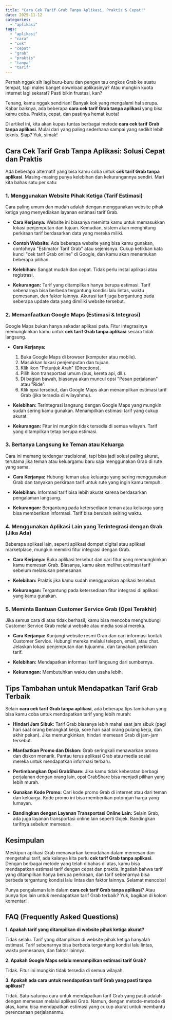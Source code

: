 ```yaml
---
title: "Cara Cek Tarif Grab Tanpa Aplikasi, Praktis & Cepat!"
date: 2025-11-12
categories: 
  - "aplikasi"
tags: 
  - "aplikasi"
  - "cara"
  - "cek"
  - "cepat"
  - "grab"
  - "praktis"
  - "tanpa"
  - "tarif"
---
```


Pernah nggak sih lagi buru-buru dan pengen tau ongkos Grab ke suatu tempat, tapi males banget download aplikasinya? Atau mungkin kuota internet lagi sekarat? Pasti bikin frustasi, kan?

Tenang, kamu nggak sendirian! Banyak kok yang mengalami hal serupa. Kabar baiknya, ada beberapa **cara cek tarif Grab tanpa aplikasi** yang bisa kamu coba. Praktis, cepat, dan pastinya hemat kuota!

Di artikel ini, kita akan kupas tuntas berbagai metode **cara cek tarif Grab tanpa aplikasi**. Mulai dari yang paling sederhana sampai yang sedikit lebih teknis. Siap? Yuk, simak!

## Cara Cek Tarif Grab Tanpa Aplikasi: Solusi Cepat dan Praktis

Ada beberapa alternatif yang bisa kamu coba untuk **cek tarif Grab tanpa aplikasi**. Masing-masing punya kelebihan dan kekurangannya sendiri. Mari kita bahas satu per satu:

### 1\. Menggunakan Website Pihak Ketiga (Tarif Estimasi)

Cara paling umum dan mudah adalah dengan menggunakan website pihak ketiga yang menyediakan layanan estimasi tarif Grab.

- **Cara Kerjanya:** Website ini biasanya meminta kamu untuk memasukkan lokasi penjemputan dan tujuan. Kemudian, sistem akan menghitung perkiraan tarif berdasarkan data yang mereka miliki.
    
- **Contoh Website:** Ada beberapa website yang bisa kamu gunakan, contohnya "Estimator Tarif Grab" atau sejenisnya. Cukup ketikkan kata kunci "cek tarif Grab online" di Google, dan kamu akan menemukan beberapa pilihan.
    
- **Kelebihan:** Sangat mudah dan cepat. Tidak perlu instal aplikasi atau registrasi.
    
- **Kekurangan:** Tarif yang ditampilkan hanya berupa estimasi. Tarif sebenarnya bisa berbeda tergantung kondisi lalu lintas, waktu pemesanan, dan faktor lainnya. Akurasi tarif juga bergantung pada seberapa update data yang dimiliki website tersebut.
    

### 2\. Memanfaatkan Google Maps (Estimasi & Integrasi)

Google Maps bukan hanya sekadar aplikasi peta. Fitur integrasinya memungkinkan kamu untuk **cek tarif Grab tanpa aplikasi** secara tidak langsung.

- **Cara Kerjanya:**
    
    1. Buka Google Maps di browser (komputer atau mobile).
    2. Masukkan lokasi penjemputan dan tujuan.
    3. Klik ikon "Petunjuk Arah" (Directions).
    4. Pilih ikon transportasi umum (bus, kereta api, dll.).
    5. Di bagian bawah, biasanya akan muncul opsi "Pesan perjalanan" atau "Ride".
    6. Klik opsi tersebut, dan Google Maps akan menampilkan estimasi tarif Grab (jika tersedia di wilayahmu).
- **Kelebihan:** Terintegrasi langsung dengan Google Maps yang mungkin sudah sering kamu gunakan. Menampilkan estimasi tarif yang cukup akurat.
    
- **Kekurangan:** Fitur ini mungkin tidak tersedia di semua wilayah. Tarif yang ditampilkan tetap berupa estimasi.
    

### 3\. Bertanya Langsung ke Teman atau Keluarga

Cara ini memang terdengar tradisional, tapi bisa jadi solusi paling akurat, terutama jika teman atau keluargamu baru saja menggunakan Grab di rute yang sama.

- **Cara Kerjanya:** Hubungi teman atau keluarga yang sering menggunakan Grab dan tanyakan perkiraan tarif untuk rute yang ingin kamu tempuh.
    
- **Kelebihan:** Informasi tarif bisa lebih akurat karena berdasarkan pengalaman langsung.
    
- **Kekurangan:** Bergantung pada ketersediaan teman atau keluarga yang bisa memberikan informasi. Tarif bisa berubah seiring waktu.
    

### 4\. Menggunakan Aplikasi Lain yang Terintegrasi dengan Grab (Jika Ada)

Beberapa aplikasi lain, seperti aplikasi dompet digital atau aplikasi marketplace, mungkin memiliki fitur integrasi dengan Grab.

- **Cara Kerjanya:** Buka aplikasi tersebut dan cari fitur yang memungkinkan kamu memesan Grab. Biasanya, kamu akan melihat estimasi tarif sebelum melakukan pemesanan.
    
- **Kelebihan:** Praktis jika kamu sudah menggunakan aplikasi tersebut.
    
- **Kekurangan:** Tergantung pada ketersediaan fitur integrasi di aplikasi yang kamu gunakan.
    

### 5\. Meminta Bantuan Customer Service Grab (Opsi Terakhir)

Jika semua cara di atas tidak berhasil, kamu bisa mencoba menghubungi Customer Service Grab melalui website atau media sosial mereka.

- **Cara Kerjanya:** Kunjungi website resmi Grab dan cari informasi kontak Customer Service. Hubungi mereka melalui telepon, email, atau chat. Jelaskan lokasi penjemputan dan tujuanmu, dan tanyakan perkiraan tarif.
    
- **Kelebihan:** Mendapatkan informasi tarif langsung dari sumbernya.
    
- **Kekurangan:** Membutuhkan waktu dan usaha lebih.
    

## Tips Tambahan untuk Mendapatkan Tarif Grab Terbaik

Selain **cara cek tarif Grab tanpa aplikasi**, ada beberapa tips tambahan yang bisa kamu coba untuk mendapatkan tarif yang lebih murah:

- **Hindari Jam Sibuk:** Tarif Grab biasanya lebih mahal saat jam sibuk (pagi hari saat orang berangkat kerja, sore hari saat orang pulang kerja, dan akhir pekan). Jika memungkinkan, hindari memesan Grab di jam-jam tersebut.
    
- **Manfaatkan Promo dan Diskon:** Grab seringkali menawarkan promo dan diskon menarik. Pantau terus aplikasi Grab atau media sosial mereka untuk mendapatkan informasi terbaru.
    
- **Pertimbangkan Opsi GrabShare:** Jika kamu tidak keberatan berbagi perjalanan dengan orang lain, opsi GrabShare bisa menjadi pilihan yang lebih murah.
    
- **Gunakan Kode Promo:** Cari kode promo Grab di internet atau dari teman dan keluarga. Kode promo ini bisa memberikan potongan harga yang lumayan.
    
- **Bandingkan dengan Layanan Transportasi Online Lain:** Selain Grab, ada juga layanan transportasi online lain seperti Gojek. Bandingkan tarifnya sebelum memesan.
    

## Kesimpulan

Meskipun aplikasi Grab menawarkan kemudahan dalam memesan dan mengetahui tarif, ada kalanya kita perlu **cek tarif Grab tanpa aplikasi**. Dengan berbagai metode yang telah dibahas di atas, kamu bisa mendapatkan estimasi tarif dengan cepat dan praktis. Ingatlah bahwa tarif yang ditampilkan hanya berupa perkiraan, dan tarif sebenarnya bisa berbeda tergantung kondisi lalu lintas dan faktor lainnya. Selamat mencoba!

Punya pengalaman lain dalam **cara cek tarif Grab tanpa aplikasi**? Atau punya tips lain untuk mendapatkan tarif Grab terbaik? Yuk, bagikan di kolom komentar!

## FAQ (Frequently Asked Questions)

**1\. Apakah tarif yang ditampilkan di website pihak ketiga akurat?**

Tidak selalu. Tarif yang ditampilkan di website pihak ketiga hanyalah estimasi. Tarif sebenarnya bisa berbeda tergantung kondisi lalu lintas, waktu pemesanan, dan faktor lainnya.

**2\. Apakah Google Maps selalu menampilkan estimasi tarif Grab?**

Tidak. Fitur ini mungkin tidak tersedia di semua wilayah.

**3\. Apakah ada cara untuk mendapatkan tarif Grab yang pasti tanpa aplikasi?**

Tidak. Satu-satunya cara untuk mendapatkan tarif Grab yang pasti adalah dengan memesan melalui aplikasi Grab. Namun, dengan metode-metode di atas, kamu bisa mendapatkan estimasi yang cukup akurat untuk membantu perencanaan perjalananmu.
